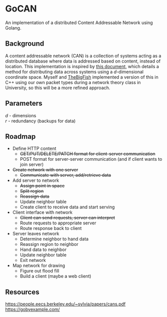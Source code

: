 # GoCAN

An implementation of a distributed Content Addressable Network using Golang.

## Background

A content addressable network (CAN) is a collection of systems acting as a distributed database where data is addressed based on content, instead of location. This implementation is inspired by [this document](https://people.eecs.berkeley.edu/~sylvia/papers/cans.pdf), which details a method for distributing data across systems using a _d_-dimensional coordinate space. Myself and [TheBigFish](https://github.com/TheBiggerFish) implemented a version of this in C++ using our own packet types during a network theory class in University, so this will be a more refined approach.

## Parameters

_d_ - dimensions \
_r_ - redundancy (backups for data)

## Roadmap

- Define HTTP content
  - ~~GET/PUT/DELETE/PATCH format for client-server communication~~
  - POST format for server-server communication (and if client wants to join server)
- ~~Create network with one server~~
  - ~~Communicate with server, add/retrieve data~~
- Add server to network
  - ~~Assign point in space~~
  - ~~Split region~~
  - ~~Reassign data~~
  - Update neighbor table
  - Create client to receive data and start serving
- Client interface with network
  - ~~Client can send requests, server can interpret~~
  - Route requests to appropriate server
  - Route response back to client
- Server leaves network
  - Determine neighbor to hand data
  - Reassign region to neighbor
  - Hand data to neighbor
  - Update neighbor table
  - Exit network
- Map network for drawing
  - Figure out flood fill
  - Build a client (maybe a web client)

## Resources

<https://people.eecs.berkeley.edu/~sylvia/papers/cans.pdf> \
<https://gobyexample.com/>
